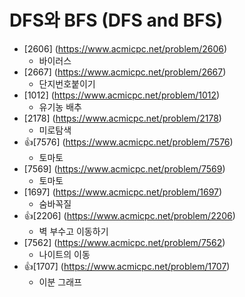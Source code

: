 DFS와 BFS (DFS and BFS)
==========================================================================================
* [2606] (https://www.acmicpc.net/problem/2606)
  * 바이러스
* [2667] (https://www.acmicpc.net/problem/2667)
  * 단지번호붙이기
* [1012] (https://www.acmicpc.net/problem/1012)
  * 유기농 배추
* [2178] (https://www.acmicpc.net/problem/2178)
  * 미로탐색
* 👍[7576] (https://www.acmicpc.net/problem/7576)
  * 토마토
* [7569] (https://www.acmicpc.net/problem/7569)
  * 토마토
* [1697] (https://www.acmicpc.net/problem/1697)
  * 숨바꼭질
* 👍[2206] (https://www.acmicpc.net/problem/2206)
  * 벽 부수고 이동하기
* [7562] (https://www.acmicpc.net/problem/7562)
  * 나이트의 이동
* 👍[1707] (https://www.acmicpc.net/problem/1707)
  * 이분 그래프